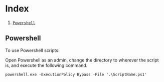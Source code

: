 # Index
1. [`Powershell`](/Powershell/)

## Powershell
<p>
To use Powershell scripts: <br>

Open Powershell as an admin, change the directory to wherever the script is, and execute the following command.

    powershell.exe -ExecutionPolicy Bypass -File '.\ScriptName.ps1'
</p>

